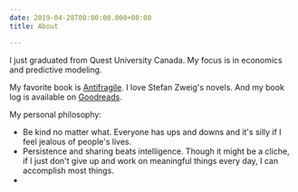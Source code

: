 ```yaml
---
date: 2019-04-28T00:00:00.000+00:00
title: About

---
```

I just graduated from Quest University Canada. My focus is in economics and predictive modeling.

My favorite book is [Antifragile](https://en.wikipedia.org/wiki/Antifragile). I love Stefan Zweig's novels. And my book log is available on [Goodreads](https://www.goodreads.com/user/show/16499362-tam-nguyen).

My personal philosophy:

* Be kind no matter what. Everyone has ups and downs and it's silly if I feel jealous of people's lives.
* Persistence and sharing beats intelligence. Though it might be a cliche, if I just don't give up and work on meaningful things every day, I can accomplish most things. 
* 